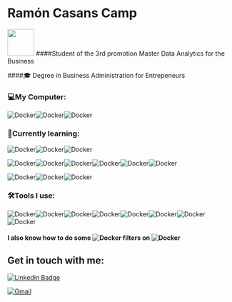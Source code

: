 ﻿# Ramón Casans Camp
 
<img src="https://avfcv.com/wp-content/uploads/2020/11/edem.png" height="60"/>
####Student of the 3rd promotion Master Data Analytics for the Business

####:mortar_board: Degree in Business Administration for Entrepeneurs



### :computer:My Computer:
![Docker](https://img.shields.io/badge/Lenovo-Yoga_7-E2231A?style=for-the-badge&logo=Lenovo&logoColor=white)![Docker](https://img.shields.io/badge/Core_i7_11th-0071C5?style=for-the-badge&logo=intel&logoColor=white)![Docker](https://img.shields.io/badge/16GB_ram_512gb-grey?style=for-the-badge&logo=&logoColor=)
### :book:Currently learning:
![Docker](https://img.shields.io/badge/Jupyter-F37626.svg?&style=for-the-badge&logo=Jupyter&logoColor=white)![Docker](https://img.shields.io/badge/json-5E5C5C?style=for-the-badge&logo=json&logoColor=white)![Docker](https://img.shields.io/badge/Python-3776AB?style=for-the-badge&logo=python&logoColor=white)

![Docker](https://img.shields.io/badge/Apache_Spark-FFFFFF?style=for-the-badge&logo=apachespark&logoColor=#E35A16`)![Docker](https://img.shields.io/badge/Apache_Kafka-231F20?style=for-the-badge&logo=apache-kafka&logoColor=white)![Docker](https://img.shields.io/badge/Cassandra-1287B1?style=for-the-badge&logo=apache%20cassandra&logoColor=white)![Docker](https://img.shields.io/badge/MySQL-005C84?style=for-the-badge&logo=mysql&logoColor=white)![Docker](https://img.shields.io/badge/PostgreSQL-316192?style=for-the-badge&logo=postgresql&logoColor=white)![Docker](https://img.shields.io/badge/Talend-FF6D70?style=for-the-badge&logo=Talend&logoColor=white)

![Docker](https://img.shields.io/badge/Amazon_AWS-FF9900?style=for-the-badge&logo=amazonaws&logoColor=white)![Docker](https://img.shields.io/badge/Google_Cloud-4285F4?style=for-the-badge&logo=google-cloud&logoColor=white)![Docker](https://img.shields.io/badge/microsoft%20azure-0089D6?style=for-the-badge&logo=microsoft-azure&logoColor=white)

### :hammer_and_wrench:Tools I use:
![Docker](https://img.shields.io/badge/Colab-F9AB00?style=for-the-badge&logo=googlecolab&color=525252)![Docker](https://img.shields.io/badge/Docker-2CA5E0?style=for-the-badge&logo=docker&logoColor=white)![Docker](https://img.shields.io/badge/GitKraken-179287?style=for-the-badge&logo=GitKraken&logoColor=white)![Docker](https://img.shields.io/badge/replit-667881?style=for-the-badge&logo=replit&logoColor=white)![Docker](https://img.shields.io/badge/PowerShell-5391FE?style=for-the-badge&logo=PowerShell&logoColor=white)![Docker](https://img.shields.io/badge/PyCharm-000000.svg?&style=for-the-badge&logo=PyCharm&logoColor=white)![Docker](https://img.shields.io/badge/Spyder-838485?style=for-the-badge&logo=spyder%20ide&logoColor=maroon)![Docker](https://img.shields.io/badge/Visual_Studio_Code-0078D4?style=for-the-badge&logo=visual%20studio%20code&logoColor=white)




#### I also know how to do some ![Docker](https://img.shields.io/badge/Instagram-E4405F?style=for-the-badge&logo=instagram&logoColor=white)   filters on ![Docker](https://img.shields.io/badge/Spark%20AR-FF5C83?style=for-the-badge&logo=SparkAR&logoColor=white)




## Get in touch with me:
[![Linkedin Badge](https://img.shields.io/badge/Linkedin-Ramon_Casans_Camp-blue?style=for-the-badge&logo=Linkedin&logoColor=white&link=https://www.linkedin.com/in/ramon-casans-camp/)](https://www.linkedin.com/in/ramon-casans-camp/) 

[
![Gmail](https://img.shields.io/badge/gmail-raconcasans@gmail.com-red?style=for-the-badge&logo=Gmail&logoColor=white&linkmalito:raconcasans@gmail.com)](raconcasans@gmail.com)         


